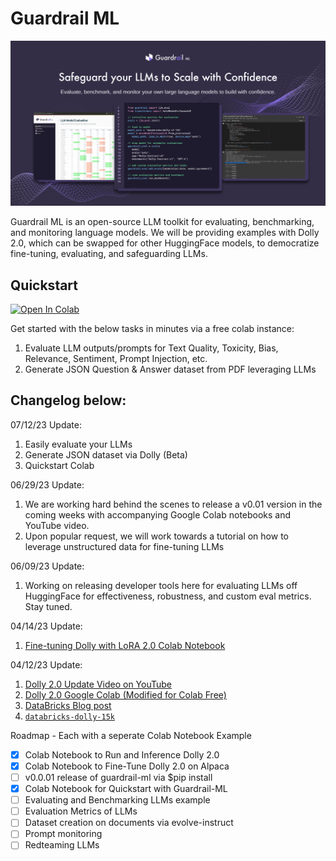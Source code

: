 # Guardrail ML

![plot](./static/images/guardrail_img.png)

Guardrail ML is an open-source LLM toolkit for evaluating, benchmarking, and monitoring language models. We will be providing examples with Dolly 2.0, which can be swapped for other HuggingFace models, to democratize fine-tuning, evaluating, and safeguarding LLMs.


## Quickstart 
[![Open In Colab](https://colab.research.google.com/assets/colab-badge.svg)](https://colab.research.google.com/drive/1KCn1HIeD3fQy8ecT74yHa3xgJZvdNvqL?usp=sharing)

Get started with the below tasks in minutes via a free colab instance: 
1. Evaluate LLM outputs/prompts for Text Quality, Toxicity, Bias, Relevance, Sentiment, Prompt Injection, etc.
2. Generate JSON Question & Answer dataset from PDF leveraging LLMs

## Changelog below:

07/12/23 Update:
1. Easily evaluate your LLMs
2. Generate JSON dataset via Dolly (Beta)
3. Quickstart Colab

06/29/23 Update:
1. We are working hard behind the scenes to release a v0.01 version in the coming weeks with accompanying Google Colab notebooks and YouTube video.
2. Upon popular request, we will work towards a tutorial on how to leverage unstructured data for fine-tuning LLMs

06/09/23 Update:
1. Working on releasing developer tools here for evaluating LLMs off HuggingFace for effectiveness, robustness, and custom eval metrics. Stay tuned.

04/14/23 Update:
1. [Fine-tuning Dolly with LoRA 2.0 Colab Notebook](https://colab.research.google.com/drive/1n5U13L0Bzhs32QO_bls5jwuZR62GPSwE?usp=sharing)

04/12/23 Update:
1. [Dolly 2.0 Update Video on YouTube](https://www.youtube.com/watch?v=5sNJpRgZh-s&ab_channel=GenerativeAIEntrepreneurs)
2. [Dolly 2.0 Google Colab (Modified for Colab Free)](https://colab.research.google.com/drive/1A8Prplbjr16hy9eGfWd3-r34FOuccB2c?usp=sharing)
3. [DataBricks Blog post](https://www.databricks.com/blog/2023/04/12/dolly-first-open-commercially-viable-instruction-tuned-llm)
4. [`databricks-dolly-15k`](https://github.com/databrickslabs/dolly/tree/master/data)

Roadmap - Each with a seperate Colab Notebook Example
- [x] Colab Notebook to Run and Inference Dolly 2.0
- [x] Colab Notebook to Fine-Tune Dolly 2.0 on Alpaca
- [ ] v0.0.01 release of guardrail-ml via $pip install
- [x] Colab Notebook for Quickstart with Guardrail-ML 
- [ ] Evaluating and Benchmarking LLMs example 
- [ ] Evaluation Metrics of LLMs
- [ ] Dataset creation on documents via evolve-instruct
- [ ] Prompt monitoring
- [ ] Redteaming LLMs
